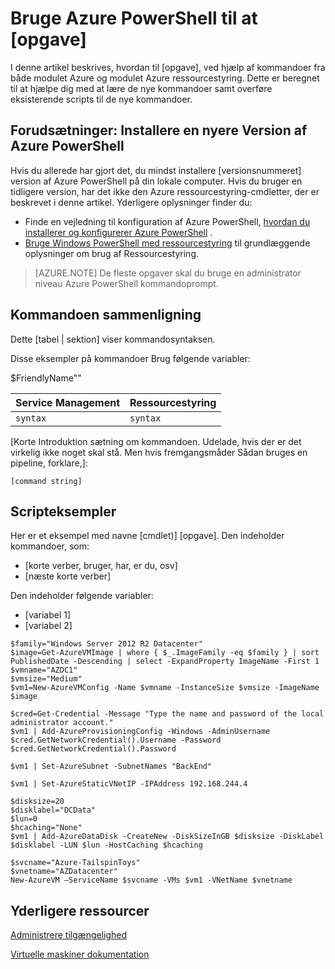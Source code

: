 <!--save a copy of this file to your local repo. It's important that you follow the naming conventions by starting with the service name, and use lowercase only for the file name. See "file-names-and-locations.md" under the "contributor-guide" folder in your repo.

Info to help you use the template are enclosed in the Markdown comments using the caret, hyphen, dash syntax. Delete these from your file.

Text not wrapped in comment syntax is intended to be used as is, or with updates enclosed in [  ]. Add the info and delete the bracket. 

Pay attention to spacing and indents. They affect formatting. 

--> 

<!--replace this with Properties and Tags sections. These are required sections. See "article-metadata.md" in under the "contributor-guide" folder in your repo. Attributes in each section can be placed on separate lines to make them easier to read and check-->

# <a name="use-azure-powershell-to-task"></a>Bruge Azure PowerShell til at [opgave]

I denne artikel beskrives, hvordan til [opgave], ved hjælp af kommandoer fra både modulet Azure og modulet Azure ressourcestyring. Dette er beregnet til at hjælpe dig med at lære de nye kommandoer samt overføre eksisterende scripts til de nye kommandoer.

## <a name="prerequisite-install-a-recent-version-of-azure-powershell"></a>Forudsætninger: Installere en nyere Version af Azure PowerShell

Hvis du allerede har gjort det, du mindst installere [versionsnummeret] version af Azure PowerShell på din lokale computer. Hvis du bruger en tidligere version, har det ikke den Azure ressourcestyring-cmdletter, der er beskrevet i denne artikel. Yderligere oplysninger finder du:
 
- Finde en vejledning til konfiguration af Azure PowerShell, [hvordan du installerer og konfigurerer Azure PowerShell](install-configure-powershell.md) .
- [Bruge Windows PowerShell med ressourcestyring](powershell-azure-resource-manager.md) til grundlæggende oplysninger om brug af Ressourcestyring.

> [AZURE.NOTE] De fleste opgaver skal du bruge en administrator niveau Azure PowerShell kommandoprompt.

## <a name="command-comparison"></a>Kommandoen sammenligning

Dette [tabel | sektion] viser kommandosyntaksen.

<!--[optional image - to use an image in this article, add a folder with the same name as the article file name without extension, inside the Media folder of the repo. Use only this folder to store the images. Don't attempt to use a common folder to share images you want to use in more than 1 file.]
Then, use the following syntax to add a reference to the image in your article:
![](./media/name-of-file-without-extension/image-name-no-spaces.png)
-->

<!--if a command string uses variables, define the variables first, using the  following construction. In some cases the variable is straightforward and doesn't need much explanation. But parameters such as location and size can benefit from brief explanation or listing all accepted values:--> 

Disse eksempler på kommandoer Brug følgende variabler:

$FriendlyName"<Describe value>"

<!-- if it makes more sense to present this in a table, use this. Otherwise, delete. The table won't render until it's in Github or published to Sandbox.-->

Service Management | Ressourcestyring
---|----
`syntax` | `syntax`


<!--if it makes more sense to present this one command block after the other instead of a table, use this. Otherwise, delete-->
  
[Korte Introduktion sætning om kommandoen. Udelade, hvis der er det virkelig ikke noget skal stå. Men hvis fremgangsmåder Sådan bruges en pipeline, forklare,]:

    [command string]

## <a name="script-examples"></a>Scripteksempler

Her er et eksempel med navne [cmdlet)] [opgave]. Den indeholder kommandoer, som:

- [korte verber, bruger, har, er du, osv]
- [næste korte verber] 

<!--include this statement if it uses variables that weren't introduced earlier-->Den indeholder følgende variabler:

- [variabel 1]
- [variabel 2]

<!--This shows you how a recent example was presented as well as how it was formatted. Preceding each line with one tab or four spaces to format in a code block-->

    $family="Windows Server 2012 R2 Datacenter"
    $image=Get-AzureVMImage | where { $_.ImageFamily -eq $family } | sort PublishedDate -Descending | select -ExpandProperty ImageName -First 1
    $vmname="AZDC1"
    $vmsize="Medium"
    $vm1=New-AzureVMConfig -Name $vmname -InstanceSize $vmsize -ImageName $image
    
    $cred=Get-Credential -Message "Type the name and password of the local administrator account."
    $vm1 | Add-AzureProvisioningConfig -Windows -AdminUsername $cred.GetNetworkCredential().Username -Password $cred.GetNetworkCredential().Password
    
    $vm1 | Set-AzureSubnet -SubnetNames "BackEnd"
    
    $vm1 | Set-AzureStaticVNetIP -IPAddress 192.168.244.4
    
    $disksize=20
    $disklabel="DCData"
    $lun=0
    $hcaching="None"
    $vm1 | Add-AzureDataDisk -CreateNew -DiskSizeInGB $disksize -DiskLabel $disklabel -LUN $lun -HostCaching $hcaching
    
    $svcname="Azure-TailspinToys"
    $vnetname="AZDatacenter"
    New-AzureVM –ServiceName $svcname -VMs $vm1 -VNetName $vnetname


## <a name="additional-resources"></a>Yderligere ressourcer
<!--At a minimum, include a link back to the migration task list article. Use the formats shown below. See create-links-markdown.md for more info -->
<!--use this format for links to other articles, such as the migration task list. -->
[Administrere tilgængelighed](virtual-machines-windows-manage-availability.md)

<!--To link to an ACOM page outside the /documentation/ subdomain (such as a pricing page, SLA page or anything else that is not a documentation article), use an absolute URL, but omit the locale:

    [link text](http://azure.microsoft.com/pricing/details/virtual-machines/)-->

<!--use this for URLs outside of ACOM. Be sure to locale, and if you're linking to the Azure library on MSDN, include the '/azure/' part of the URL-->
[Virtuelle maskiner dokumentation](https://msdn.microsoft.com/library/azure/jj156003.aspx)

